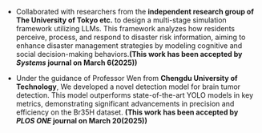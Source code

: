- Collaborated with researchers from the **independent research group of The University of Tokyo etc.** to design a multi-stage simulation framework utilizing LLMs. This framework analyzes how residents perceive, process, and respond to disaster risk information, aiming to enhance disaster management strategies by modeling cognitive and social decision-making behaviors.**(This work has been accepted by *Systems* journal on March 6(2025))**

- Under the guidance of Professor Wen from **Chengdu University of Technology**, We developed a novel detection model for brain tumor detection. This model outperforms state-of-the-art YOLO models in key metrics, demonstrating significant advancements in precision and efficiency on the Br35H dataset. **(This work has been accepted by *PLOS ONE* journal on March 20(2025))**